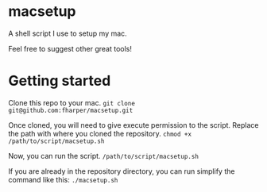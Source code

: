 # macsetup

A shell script I use to setup my mac.

Feel free to suggest other great tools!

# Getting started

Clone this repo to your mac.
```git clone git@github.com:fharper/macsetup.git```

Once cloned, you will need to give execute permission to the script. Replace the path with where you cloned the repository.
```chmod +x /path/to/script/macsetup.sh```

Now, you can run the script.
```/path/to/script/macsetup.sh```

If you are already in the repository directory, you can run simplify the command like this:
```./macsetup.sh```

